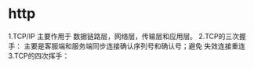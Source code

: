 # http
1.TCP/IP 主要作用于 数据链路层，网络层，传输层和应用层。 
2.TCP的三次握手： 主要是客服端和服务端同步连接确认序列号和确认号；避免 失效连接重连
3.TCP的四次挥手： 